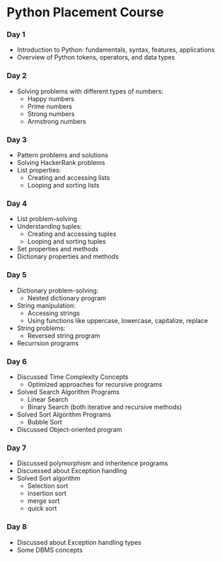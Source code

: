 # Python Placement Course

### Day 1
- Introduction to Python: fundamentals, syntax, features, applications
- Overview of Python tokens, operators, and data types

### Day 2
- Solving problems with different types of numbers:
  - Happy numbers
  - Prime numbers
  - Strong numbers
  - Armstrong numbers

### Day 3
- Pattern problems and solutions
- Solving HackerRank problems
- List properties:
  - Creating and accessing lists
  - Looping and sorting lists

### Day 4
- List problem-solving
- Understanding tuples:
  - Creating and accessing tuples
  - Looping and sorting tuples
- Set properties and methods
- Dictionary properties and methods

### Day 5
- Dictionary problem-solving:
  - Nested dictionary program
- String manipulation:
  - Accessing strings
  - Using functions like uppercase, lowercase, capitalize, replace
- String problems:
  - Reversed string program
- Recurrsion programs
### Day 6
- Discussed Time Complexity Concepts
  - Optimized approaches for recursive programs
- Solved Search Algorithm Programs
  - Linear Search
  - Binary Search (both iterative and recursive methods)
- Solved Sort Algorithm Programs
  - Bubble Sort
- Discussed Object-oriented program
### Day 7
- Discussed polymorphism and inheritence programs
- Discuessed about Exception handling
- Solved Sort algorithm 
  - Selection sort
  - insertion sort
  - merge sort
  - quick sort
### Day 8
- Discussed about Exception handling types
- Some DBMS concepts
  

